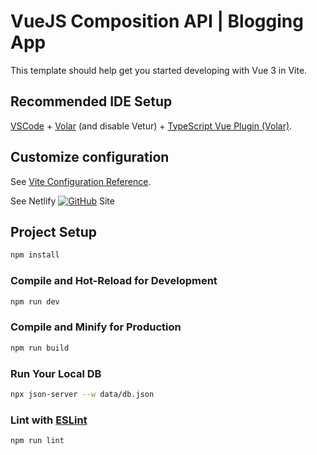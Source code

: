 # VueJS Composition API | Blogging App

This template should help get you started developing with Vue 3 in Vite.

## Recommended IDE Setup

[VSCode](https://code.visualstudio.com/) + [Volar](https://marketplace.visualstudio.com/items?itemName=Vue.volar) (and disable Vetur) + [TypeScript Vue Plugin (Volar)](https://marketplace.visualstudio.com/items?itemName=Vue.vscode-typescript-vue-plugin).

## Customize configuration

See [Vite Configuration Reference](https://vitejs.dev/config/).

See Netlify  [![GitHub](Demo)]([https://github.com/bard](https://kenbee-vueblog.netlify.app/)) Site


## Project Setup

```sh
npm install
```

### Compile and Hot-Reload for Development

```sh
npm run dev
```

### Compile and Minify for Production

```sh
npm run build
```

### Run Your Local DB

```sh
npx json-server --w data/db.json
```

### Lint with [ESLint](https://eslint.org/)

```sh
npm run lint
```
